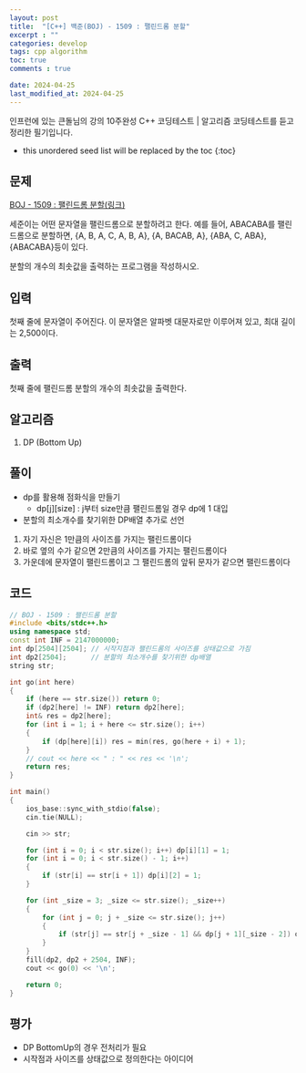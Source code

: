 ```yaml
---
layout: post
title:  "[C++] 백준(BOJ) - 1509 : 팰린드롬 분할"
excerpt : ""
categories: develop
tags: cpp algorithm
toc: true
comments : true

date: 2024-04-25
last_modified_at: 2024-04-25
---
```

> <span style="font-size: 80%">
인프런에 있는 큰돌님의 강의 10주완성 C++ 코딩테스트 | 알고리즘 코딩테스트를 듣고 정리한 필기입니다.</span>

<!--more-->

* this unordered seed list will be replaced by the toc
{:toc}

## 문제 

[BOJ - 1509 : 팰린드롬 분할(링크)](https://www.acmicpc.net/problem/1509)

세준이는 어떤 문자열을 팰린드롬으로 분할하려고 한다. 예를 들어, ABACABA를 팰린드롬으로 분할하면, {A, B, A, C, A, B, A}, {A, BACAB, A}, {ABA, C, ABA}, {ABACABA}등이 있다.

분할의 개수의 최솟값을 출력하는 프로그램을 작성하시오.

## 입력
첫째 줄에 문자열이 주어진다. 이 문자열은 알파벳 대문자로만 이루어져 있고, 최대 길이는 2,500이다.

## 출력
첫째 줄에 팰린드롬 분할의 개수의 최솟값을 출력한다.

## 알고리즘
1. DP (Bottom Up)

## 풀이
- dp를 활용해 점화식을 만들기
  - dp[j][size] : j부터 size만큼 팰린드롬일 경우 dp에 1 대입
- 분할의 최소개수를 찾기위한 DP배열 추가로 선언

1. 자기 자신은 1만큼의 사이즈를 가지는 팰린드롬이다 
2. 바로 옆의 수가 같으면 2만큼의 사이즈를 가지는 팰린드롬이다
3. 가운데에 문자열이 팰린드롬이고 그 팰린드롬의 앞뒤 문자가 같으면 팰린드롬이다

## 코드
```cpp
// BOJ - 1509 : 팰린드롬 분할
#include <bits/stdc++.h>
using namespace std;
const int INF = 2147000000;
int dp[2504][2504]; // 시작지점과 팰린드롬의 사이즈를 상태값으로 가짐
int dp2[2504];		// 분할의 최소개수를 찾기위한 dp배열
string str;

int go(int here)
{
	if (here == str.size()) return 0;
	if (dp2[here] != INF) return dp2[here];
	int& res = dp2[here];
	for (int i = 1; i + here <= str.size(); i++)
	{
		if (dp[here][i]) res = min(res, go(here + i) + 1);
	}
	// cout << here << " : " << res << '\n';
	return res;
}

int main()
{
	ios_base::sync_with_stdio(false);
	cin.tie(NULL);

	cin >> str;

	for (int i = 0; i < str.size(); i++) dp[i][1] = 1;
	for (int i = 0; i < str.size() - 1; i++)
	{
		if (str[i] == str[i + 1]) dp[i][2] = 1;
	}

	for (int _size = 3; _size <= str.size(); _size++)
	{
		for (int j = 0; j + _size <= str.size(); j++)
		{
			if (str[j] == str[j + _size - 1] && dp[j + 1][_size - 2]) dp[j][_size] = 1;
		}
	}
	fill(dp2, dp2 + 2504, INF);
	cout << go(0) << '\n';

	return 0;
}
```

## 평가  
- DP BottomUp의 경우 전처리가 필요
- 시작점과 사이즈를 상태값으로 정의한다는 아이디어